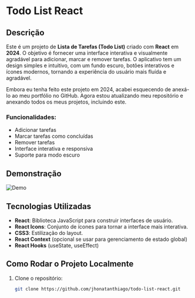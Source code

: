 # Todo List React

## Descrição

Este é um projeto de **Lista de Tarefas (Todo List)** criado com **React** em **2024**. O objetivo é fornecer uma interface interativa e visualmente agradável para adicionar, marcar e remover tarefas. O aplicativo tem um design simples e intuitivo, com um fundo escuro, botões interativos e ícones modernos, tornando a experiência do usuário mais fluída e agradável.

Embora eu tenha feito este projeto em 2024, acabei esquecendo de anexá-lo ao meu portfólio no GitHub. Agora estou atualizando meu repositório e anexando todos os meus projetos, incluindo este.

### Funcionalidades:

- Adicionar tarefas
- Marcar tarefas como concluídas
- Remover tarefas
- Interface interativa e responsiva
- Suporte para modo escuro

## Demonstração

![Demo](https://link-da-imagem-da-demo.png) <!-- Coloque um link de uma captura de tela aqui -->

## Tecnologias Utilizadas

- **React**: Biblioteca JavaScript para construir interfaces de usuário.
- **React Icons**: Conjunto de ícones para tornar a interface mais interativa.
- **CSS3**: Estilização do layout.
- **React Context** (opcional se usar para gerenciamento de estado global)
- **React Hooks** (useState, useEffect)

## Como Rodar o Projeto Localmente

1. Clone o repositório:

   ```bash
   git clone https://github.com/jhonatanthiago/todo-list-react.git
